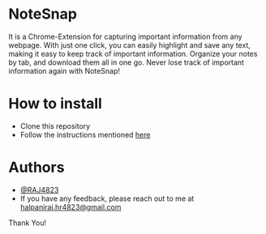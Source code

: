 # NoteSnap
It is a Chrome-Extension for capturing important information from any webpage. With just one click, you can easily highlight and save any text, making it easy to keep track of important information. Organize your notes by tab, and download them all in one go. Never lose track of important information again with NoteSnap!

# How to install 

- Clone this repository
- Follow the instructions mentioned [here](https://developer.chrome.com/docs/extensions/mv3/getstarted/#manifest)

# Authors

- [@RAJ4823](https://github.com/RAJ4823)
- If you have any feedback, please reach out to me at halpaniraj.hr4823@gmail.com

Thank You!
